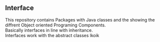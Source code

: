## Interface
This repository contains
Packages with Java classes and the showing the diffrent Object oriented Programing Components.<br />
Basically interfaces in line with inheritance. <br />
Interfaces work with the abstract classes
lkoik
